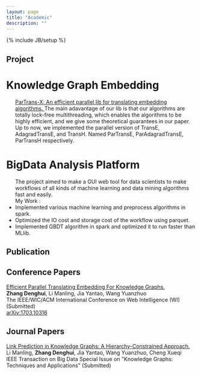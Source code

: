 ```yaml
---
layout: page
title: "Academic"
description: ""
---
```

{% include JB/setup %}

## Project
<div class='section'>
<h1 id='kb'>Knowledge Graph Embedding</h1>
<ul>
<a href='https://github.com/zdh2292390/ParTrans-X'>ParTrans-X: An efficient parallel lib for translating embedding algorithms. </a>
The main adavantage of our lib is that our algorithms are totally lock-free multithreading, which enables the algorithms to be highly efficient, and we give some theoretical guarantees in our paper.
Up to now, we implemented the parallel version of TransE, AdagradTransE, and TransH. Named ParTransE, ParAdagradTransE, ParTransH respectively.
</ul>
</div>

<div class='section'>
<h1 id='bigdata'>BigData Analysis Platform</h1>
<ul>
The project aimed to make a GUI web tool for data scientists to make workflows of all kinds of machine learning and data mining algorithms fast and easily.<br>
My Work : <li>Implemented various machine learning and preprocess algorithms in spark. </li>
<li>Optimized the IO cost and storage cost of the workflow using parquet.</li>
<li>Implemented GBDT algorithm in spark and optimized it to run faster than MLlib.</li>
</ul>
</div>

## Publication

## Conference Papers
[Efficient Parallel Translating Embedding For Knowledge Graphs.](https://arxiv.org/pdf/1703.10316.pdf)  
<b>Zhang Denghui</b>, Li Manling, Jia Yantao, Wang Yuanzhuo  
The IEEE/WIC/ACM International Conference on Web Intelligence (WI) (Submitted)  
[arXiv:1703.10316](https://arxiv.org/abs/1703.10316)

## Journal Papers
[Link Prediction in Knowledge Graphs: A Hierarchy-Constrained Approach.](https://github.com/zdh2292390/zdh2292390.github.io/blob/master/TBD-2017-02-0077_v3.pdf)  
Li Manling, <b>Zhang Denghui</b>, Jia Yantao, Wang Yuanzhuo, Cheng Xueqi  
IEEE Transaction on Big Data Special Issue on "Knowledge Graphs: Techniques and Applications" (Submitted)

